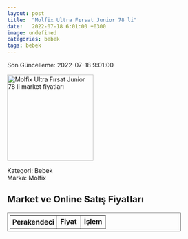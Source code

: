 ```yaml
---
layout: post
title:  "Molfix Ultra Fırsat Junior 78 li"
date:   2022-07-18 6:01:00 +0300
image: undefined
categories: bebek
tags: bebek
---
```


Son Güncelleme: 2022-07-18 9:01:00

<img src="undefined" width="200" alt="Molfix Ultra Fırsat Junior 78 li market fiyatları" />

Kategori: Bebek
<br />
Marka: Molfix

<h2>Market ve Online Satış Fiyatları</h2>

<table border="1" style="padding: 5px;width:80%;">
  <tr>
    <td style="padding: 5px;"><strong>Perakendeci</strong></td>
    <td><strong>Fiyat</strong></td>
    <td><strong>İşlem</strong></td>
  </tr>
  
</table>
